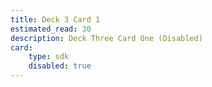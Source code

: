 ```yaml
---
title: Deck 3 Card 1
estimated_read: 30
description: Deck Three Card One (Disabled)
card:
    type: sdk
    disabled: true
---
```


